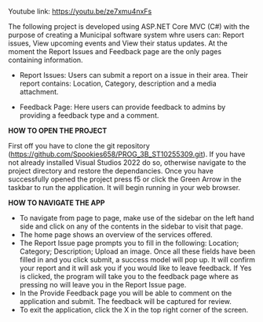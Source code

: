 Youtube link: https://youtu.be/ze7xmu4nxFs 

The following project is developed using ASP.NET Core MVC (C#) with the purpose of creating a Municipal software system whre users can: Report issues, View upcoming events and View their status updates. At the moment the Report Issues and Feedback page are the only pages containing information.

- Report Issues: Users can submit a report on a issue in their area. Their report contains: Location, Category, description and a media attachment.

- Feedback Page: Here users can provide feedback to admins by providing a feedback type and a comment. 

**HOW TO OPEN THE PROJECT**

First off you have to clone the git repository (https://github.com/Spookies658/PROG_3B_ST10255309.git). If you have not already installed Visual Studios 2022 do so, otherwise navigate to the project directory and restore the dependancies. Once you have successfully opened the project press f5 or click the Green Arrow  in the taskbar to run the application. It will begin running in your web browser.

**HOW TO NAVIGATE THE APP**
- To navigate from page to page, make use of the sidebar on the left hand side and click on any of the contents in the sidebar to visit that page.
- The home page shows an overview of the services offered.
- The Report Issue page prompts you to fill in the following: Location; Category; Description; Upload an image. Once all these fields have been filled in and you click submit, a success model will pop up. It will confirm your report and it will ask you if you would like to leave feedback. If Yes is clicked, the program will take you to the feedback page where as pressing no will leave you in the Report Issue page.
- In the Provide Feedback page you will be able to comment on the application and submit. The feedback will be captured for review.
- To exit the application, click the X in the top right corner of the screen.
